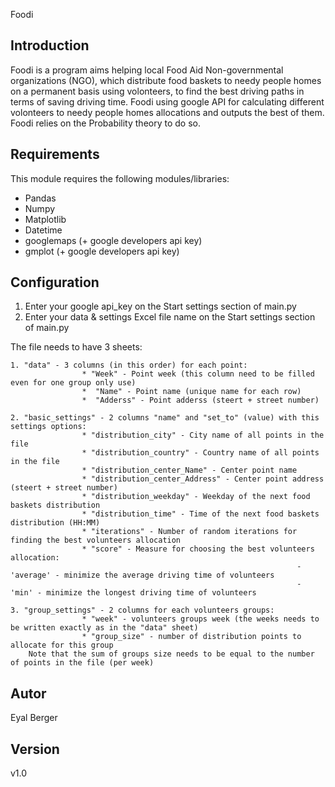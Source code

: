 Foodi 

## Introduction

Foodi is a program aims helping local Food Aid Non-governmental organizations (NGO), which distribute food baskets to needy people homes on a permanent basis using volonteers, to find the best driving paths in terms of saving driving time.
Foodi using google API for calculating different volonteers to needy people homes allocations and outputs the best of them. 
Foodi relies on the Probability theory to do so.

 ## Requirements
This module requires the following modules/libraries: 

* Pandas
* Numpy
* Matplotlib
* Datetime
* googlemaps (+ google developers api key)
* gmplot (+ google developers api key)

## Configuration

1. Enter your google api_key on the Start settings section of main.py  
2. Enter your data & settings Excel file name on the Start settings section of main.py

The file needs to have 3 sheets:

    1. "data" - 3 columns (in this order) for each point:
                    * "Week" - Point week (this column need to be filled even for one group only use)
                    *  "Name" - Point name (unique name for each row)
                    *  "Adderss" - Point adderss (steert + street number)

    2. "basic_settings" - 2 columns "name" and "set_to" (value) with this settings options:
                    * "distribution_city" - City name of all points in the file
                    * "distribution_country" - Country name of all points in the file
                    * "distribution_center_Name" - Center point name
                    * "distribution_center_Address" - Center point address (steert + street number)
                    * "distribution_weekday" - Weekday of the next food baskets distribution
                    * "distribution_time" - Time of the next food baskets distribution (HH:MM)
                    * "iterations" - Number of random iterations for finding the best volunteers allocation
                    * "score" - Measure for choosing the best volunteers allocation:
                                                                    - 'average' - minimize the average driving time of volunteers
                                                                    - 'min' - minimize the longest driving time of volunteers

    3. "group_settings" - 2 columns for each volunteers groups:
                    * "week" - volunteers groups week (the weeks needs to be written exactly as in the "data" sheet)
                    * "group_size" - number of distribution points to allocate for this group
        Note that the sum of groups size needs to be equal to the number of points in the file (per week)


## Autor
Eyal Berger

## Version
v1.0



       



 
  
